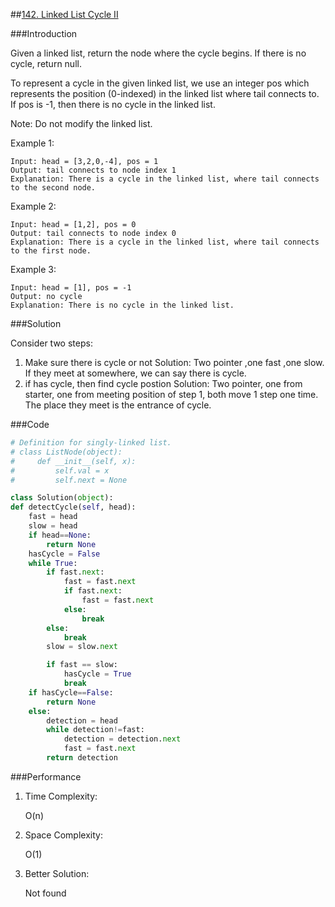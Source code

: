 ##[142. Linked List Cycle II](https://leetcode-cn.com/problems/linked-list-cycle-ii/submissions/)

###Introduction

Given a linked list, return the node where the cycle begins. If there is no cycle, return null.

To represent a cycle in the given linked list, we use an integer pos which represents the position (0-indexed) in the linked list where tail connects to. If pos is -1, then there is no cycle in the linked list.

Note: Do not modify the linked list.

Example 1:
```
Input: head = [3,2,0,-4], pos = 1
Output: tail connects to node index 1
Explanation: There is a cycle in the linked list, where tail connects to the second node.
```

Example 2:
```
Input: head = [1,2], pos = 0
Output: tail connects to node index 0
Explanation: There is a cycle in the linked list, where tail connects to the first node.
```

Example 3:
```
Input: head = [1], pos = -1
Output: no cycle
Explanation: There is no cycle in the linked list.
```

###Solution

Consider two steps:
1. Make sure there is cycle or not
   Solution: Two pointer ,one fast ,one slow. If they meet at somewhere, we can say there is cycle.
2. if has cycle, then find cycle postion
   Solution: Two pointer, one from starter, one from meeting position of step 1, both move 1 step one time. The place they meet is the entrance of cycle.

###Code

```python
# Definition for singly-linked list.
# class ListNode(object):
#     def __init__(self, x):
#         self.val = x
#         self.next = None

class Solution(object):
def detectCycle(self, head):
    fast = head
    slow = head
    if head==None:
        return None
    hasCycle = False
    while True:
        if fast.next:
            fast = fast.next
            if fast.next:
                fast = fast.next
            else:
                break
        else:
            break
        slow = slow.next

        if fast == slow:
            hasCycle = True
            break
    if hasCycle==False:
        return None
    else:
        detection = head
        while detection!=fast:
            detection = detection.next
            fast = fast.next
        return detection

```

###Performance

1. Time Complexity: 

   O(n)   

2. Space Complexity:

   O(1)

3. Better Solution:

   Not found

